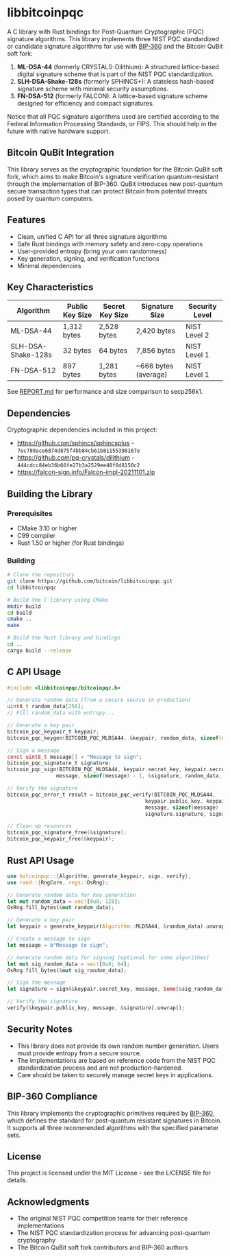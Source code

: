 # libbitcoinpqc

A C library with Rust bindings for Post-Quantum Cryptographic (PQC) signature algorithms. This library implements three NIST PQC standardized or candidate signature algorithms for use with [BIP-360](https://github.com/cryptoquick/bips/blob/p2qrh/bip-0360.mediawiki) and the Bitcoin QuBit soft fork:

1. **ML-DSA-44** (formerly CRYSTALS-Dilithium): A structured lattice-based digital signature scheme that is part of the NIST PQC standardization.
2. **SLH-DSA-Shake-128s** (formerly SPHINCS+): A stateless hash-based signature scheme with minimal security assumptions.
3. **FN-DSA-512** (formerly FALCON): A lattice-based signature scheme designed for efficiency and compact signatures.

Notice that all PQC signature algorithms used are certified according to the Federal Information Processing Standards, or FIPS. This should help in the future with native hardware support.

## Bitcoin QuBit Integration

This library serves as the cryptographic foundation for the Bitcoin QuBit soft fork, which aims to make Bitcoin's signature verification quantum-resistant through the implementation of BIP-360. QuBit introduces new post-quantum secure transaction types that can protect Bitcoin from potential threats posed by quantum computers.

## Features

- Clean, unified C API for all three signature algorithms
- Safe Rust bindings with memory safety and zero-copy operations
- User-provided entropy (bring your own randomness)
- Key generation, signing, and verification functions
- Minimal dependencies

## Key Characteristics

| Algorithm | Public Key Size | Secret Key Size | Signature Size | Security Level |
|-----------|----------------|----------------|----------------|----------------|
| ML-DSA-44 | 1,312 bytes | 2,528 bytes | 2,420 bytes | NIST Level 2 |
| SLH-DSA-Shake-128s | 32 bytes | 64 bytes | 7,856 bytes | NIST Level 1 |
| FN-DSA-512 | 897 bytes | 1,281 bytes | ~666 bytes (average) | NIST Level 1 |

See [REPORT.md](REPORT.md) for performance and size comparison to secp256k1.

## Dependencies

Cryptographic dependencies included in this project:

- https://github.com/sphincs/sphincsplus - `7ec789ace6874d875f4bb84cb61b81155398167e`
- https://github.com/pq-crystals/dilithium - `444cdcc84eb36b66fe27b3a2529ee48f6d8150c2`
- https://falcon-sign.info/Falcon-impl-20211101.zip

## Building the Library

### Prerequisites

- CMake 3.10 or higher
- C99 compiler
- Rust 1.50 or higher (for Rust bindings)

### Building

```bash
# Clone the repository
git clone https://github.com/bitcoin/libbitcoinpqc.git
cd libbitcoinpqc

# Build the C library using CMake
mkdir build
cd build
cmake ..
make

# Build the Rust library and bindings
cd ..
cargo build --release
```

## C API Usage

```c
#include <libbitcoinpqc/bitcoinpqc.h>

// Generate random data (from a secure source in production)
uint8_t random_data[256];
// Fill random_data with entropy...

// Generate a key pair
bitcoin_pqc_keypair_t keypair;
bitcoin_pqc_keygen(BITCOIN_PQC_MLDSA44, &keypair, random_data, sizeof(random_data));

// Sign a message
const uint8_t message[] = "Message to sign";
bitcoin_pqc_signature_t signature;
bitcoin_pqc_sign(BITCOIN_PQC_MLDSA44, keypair.secret_key, keypair.secret_key_size,
                message, sizeof(message) - 1, &signature, random_data, sizeof(random_data));

// Verify the signature
bitcoin_pqc_error_t result = bitcoin_pqc_verify(BITCOIN_PQC_MLDSA44,
                                             keypair.public_key, keypair.public_key_size,
                                             message, sizeof(message) - 1,
                                             signature.signature, signature.signature_size);

// Clean up resources
bitcoin_pqc_signature_free(&signature);
bitcoin_pqc_keypair_free(&keypair);
```

## Rust API Usage

```rust
use bitcoinpqc::{Algorithm, generate_keypair, sign, verify};
use rand::{RngCore, rngs::OsRng};

// Generate random data for key generation
let mut random_data = vec![0u8; 128];
OsRng.fill_bytes(&mut random_data);

// Generate a key pair
let keypair = generate_keypair(Algorithm::MLDSA44, &random_data).unwrap();

// Create a message to sign
let message = b"Message to sign";

// Generate random data for signing (optional for some algorithms)
let mut sig_random_data = vec![0u8; 64];
OsRng.fill_bytes(&mut sig_random_data);

// Sign the message
let signature = sign(&keypair.secret_key, message, Some(&sig_random_data)).unwrap();

// Verify the signature
verify(&keypair.public_key, message, &signature).unwrap();
```

## Security Notes

- This library does not provide its own random number generation. Users must provide entropy from a secure source.
- The implementations are based on reference code from the NIST PQC standardization process and are not production-hardened.
- Care should be taken to securely manage secret keys in applications.

## BIP-360 Compliance

This library implements the cryptographic primitives required by [BIP-360](https://github.com/bitcoin/bips/blob/master/bip-0360.mediawiki), which defines the standard for post-quantum resistant signatures in Bitcoin. It supports all three recommended algorithms with the specified parameter sets.

## License

This project is licensed under the MIT License - see the LICENSE file for details.

## Acknowledgments

- The original NIST PQC competition teams for their reference implementations
- The NIST PQC standardization process for advancing post-quantum cryptography
- The Bitcoin QuBit soft fork contributors and BIP-360 authors

